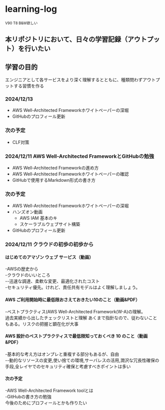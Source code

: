 # learning-log
<sup>V90 T8 B&W欲しい</sup>


## 本リポジトリにおいて、日々の学習記録（アウトプット）を行いたい

## 学習の目的
エンジニアとして各サービスをより深く理解するとともに、種類問わずアウトプットする習慣を作る

### 2024/12/13
* AWS Well-Architected Frameworkホワイトペーパーの深堀
* GitHubのプロフィール更新
### 次の予定
* CLF対策

### 2024/12/11 AWS Well-Architected FrameworkとGitHubの勉強
* AWS Well-Architected Frameworkの進め方
* AWS Well-Architected Frameworkホワイトペーパーの確認
* GitHubで使用するMarkdown形式の書き方

### 次の予定
* AWS Well-Architected Frameworkホワイトペーパーの深堀
* ハンズオン動画
  * AWS IAM 基本のキ
  * スケーラブルウェブサイト構築
* GitHubのプロフィール更新


### 2024/12/11 クラウドの初歩の初歩から
#### はじめてのアマゾン ウェブ サービス（動画）

-AWSの歴史から  
-クラウドのいいところ  
--迅速な調達、柔軟な変更、最適化されたコスト  
-セキュリティ優先。けれど、責任共有モデルはよく理解しましょう。

#### AWS ご利用開始時に最低限おさえておきたい10のこと（動画&PDF）
 
-ベストプラクティス(AWS Well-Architected Framework(W-A)の理解。  
過去実績から出したチェックリストと理解
あくまで指針なので、従わないこともある。リスクの把握と顕在化が大事

#### AWS 設計のベストプラクティスで最低限知っておくべき 10 のこと（動画&PDF）
 
-基本的な考え方はオンプレと重複する部分もあるが、自由  
--動的なリソースの変更,使い捨ての環境,サーバレスの活用,潤沢な冗長性確保の手段,全レイヤでのセキュリティ確保と考慮すべきポイントは多い

#### 次の予定
 
-AWS Well-Architected Framework toolとは  
-GitHubの書き方の勉強  
 今後のためにプロフィールとかも作りたい
